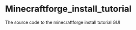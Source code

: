 Minecraftforge_install_tutorial
===============================

The source code to the minecraftforge install tutorial GUI
